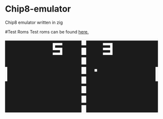 # Chip8-emulator
Chip8 emulator written in zig

#Test Roms
Test roms can be found [here.](https://github.com/kripod/chip8-roms/tree/c723a9ed1205a215c5b1e45e994eb54acc243c9e)

![demo](demo.png)
